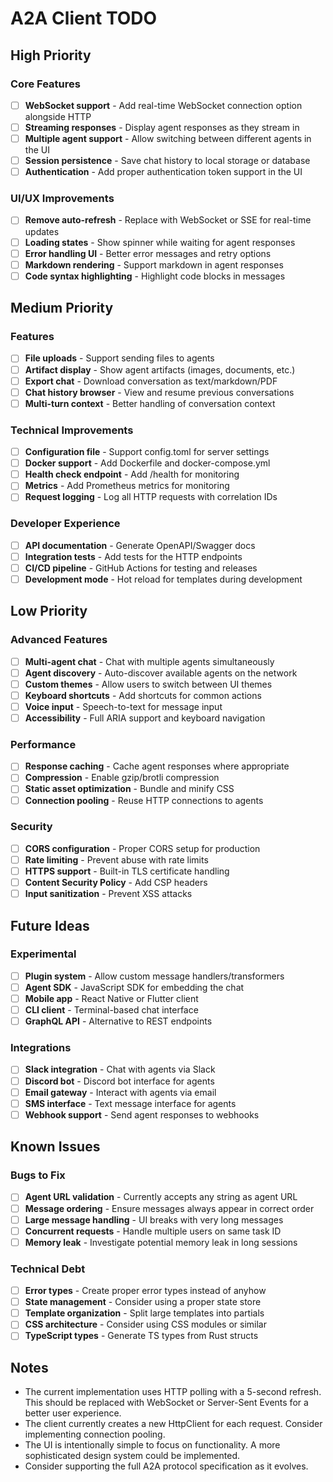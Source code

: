 # A2A Client TODO

## High Priority

### Core Features
- [ ] **WebSocket support** - Add real-time WebSocket connection option alongside HTTP
- [ ] **Streaming responses** - Display agent responses as they stream in
- [ ] **Multiple agent support** - Allow switching between different agents in the UI
- [ ] **Session persistence** - Save chat history to local storage or database
- [ ] **Authentication** - Add proper authentication token support in the UI

### UI/UX Improvements
- [ ] **Remove auto-refresh** - Replace with WebSocket or SSE for real-time updates
- [ ] **Loading states** - Show spinner while waiting for agent responses
- [ ] **Error handling UI** - Better error messages and retry options
- [ ] **Markdown rendering** - Support markdown in agent responses
- [ ] **Code syntax highlighting** - Highlight code blocks in messages

## Medium Priority

### Features
- [ ] **File uploads** - Support sending files to agents
- [ ] **Artifact display** - Show agent artifacts (images, documents, etc.)
- [ ] **Export chat** - Download conversation as text/markdown/PDF
- [ ] **Chat history browser** - View and resume previous conversations
- [ ] **Multi-turn context** - Better handling of conversation context

### Technical Improvements
- [ ] **Configuration file** - Support config.toml for server settings
- [ ] **Docker support** - Add Dockerfile and docker-compose.yml
- [ ] **Health check endpoint** - Add /health for monitoring
- [ ] **Metrics** - Add Prometheus metrics for monitoring
- [ ] **Request logging** - Log all HTTP requests with correlation IDs

### Developer Experience
- [ ] **API documentation** - Generate OpenAPI/Swagger docs
- [ ] **Integration tests** - Add tests for the HTTP endpoints
- [ ] **CI/CD pipeline** - GitHub Actions for testing and releases
- [ ] **Development mode** - Hot reload for templates during development

## Low Priority

### Advanced Features
- [ ] **Multi-agent chat** - Chat with multiple agents simultaneously
- [ ] **Agent discovery** - Auto-discover available agents on the network
- [ ] **Custom themes** - Allow users to switch between UI themes
- [ ] **Keyboard shortcuts** - Add shortcuts for common actions
- [ ] **Voice input** - Speech-to-text for message input
- [ ] **Accessibility** - Full ARIA support and keyboard navigation

### Performance
- [ ] **Response caching** - Cache agent responses where appropriate
- [ ] **Compression** - Enable gzip/brotli compression
- [ ] **Static asset optimization** - Bundle and minify CSS
- [ ] **Connection pooling** - Reuse HTTP connections to agents

### Security
- [ ] **CORS configuration** - Proper CORS setup for production
- [ ] **Rate limiting** - Prevent abuse with rate limits
- [ ] **HTTPS support** - Built-in TLS certificate handling
- [ ] **Content Security Policy** - Add CSP headers
- [ ] **Input sanitization** - Prevent XSS attacks

## Future Ideas

### Experimental
- [ ] **Plugin system** - Allow custom message handlers/transformers
- [ ] **Agent SDK** - JavaScript SDK for embedding the chat
- [ ] **Mobile app** - React Native or Flutter client
- [ ] **CLI client** - Terminal-based chat interface
- [ ] **GraphQL API** - Alternative to REST endpoints

### Integrations
- [ ] **Slack integration** - Chat with agents via Slack
- [ ] **Discord bot** - Discord bot interface for agents
- [ ] **Email gateway** - Interact with agents via email
- [ ] **SMS interface** - Text message interface for agents
- [ ] **Webhook support** - Send agent responses to webhooks

## Known Issues

### Bugs to Fix
- [ ] **Agent URL validation** - Currently accepts any string as agent URL
- [ ] **Message ordering** - Ensure messages always appear in correct order
- [ ] **Large message handling** - UI breaks with very long messages
- [ ] **Concurrent requests** - Handle multiple users on same task ID
- [ ] **Memory leak** - Investigate potential memory leak in long sessions

### Technical Debt
- [ ] **Error types** - Create proper error types instead of anyhow
- [ ] **State management** - Consider using a proper state store
- [ ] **Template organization** - Split large templates into partials
- [ ] **CSS architecture** - Consider using CSS modules or similar
- [ ] **TypeScript types** - Generate TS types from Rust structs

## Notes

- The current implementation uses HTTP polling with a 5-second refresh. This should be replaced with WebSocket or Server-Sent Events for a better user experience.
- The client currently creates a new HttpClient for each request. Consider implementing connection pooling.
- The UI is intentionally simple to focus on functionality. A more sophisticated design system could be implemented.
- Consider supporting the full A2A protocol specification as it evolves.
